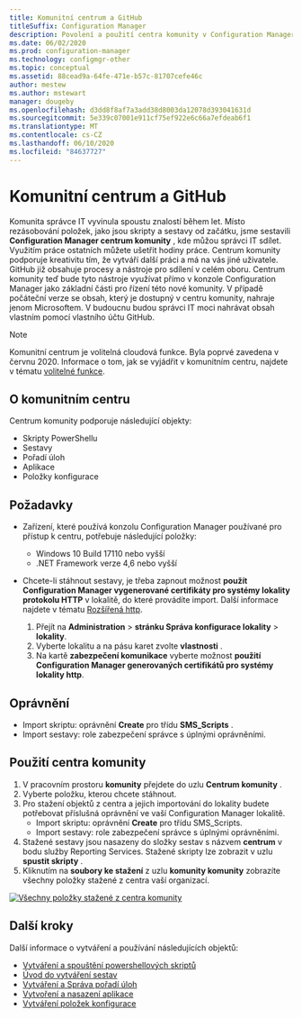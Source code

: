 ```yaml
---
title: Komunitní centrum a GitHub
titleSuffix: Configuration Manager
description: Povolení a použití centra komunity v Configuration Manager
ms.date: 06/02/2020
ms.prod: configuration-manager
ms.technology: configmgr-other
ms.topic: conceptual
ms.assetid: 88cead9a-64fe-471e-b57c-81707cefe46c
author: mestew
ms.author: mstewart
manager: dougeby
ms.openlocfilehash: d3dd8f8af7a3add38d8003da12078d393041631d
ms.sourcegitcommit: 5e339c07001e911cf75ef922e6c66a7efdeab6f1
ms.translationtype: MT
ms.contentlocale: cs-CZ
ms.lasthandoff: 06/10/2020
ms.locfileid: "84637727"
---
```

# <a name="community-hub-and-github"></a>Komunitní centrum a GitHub
<!--3555935, 3555936-->

Komunita správce IT vyvinula spoustu znalostí během let. Místo rezásobování položek, jako jsou skripty a sestavy od začátku, jsme sestavili **Configuration Manager centrum komunity** , kde můžou správci IT sdílet. Využitím práce ostatních můžete ušetřit hodiny práce. Centrum komunity podporuje kreativitu tím, že vytváří další práci a má na vás jiné uživatele. GitHub již obsahuje procesy a nástroje pro sdílení v celém oboru. Centrum komunity teď bude tyto nástroje využívat přímo v konzole Configuration Manager jako základní části pro řízení této nové komunity. V případě počáteční verze se obsah, který je dostupný v centru komunity, nahraje jenom Microsoftem. V budoucnu budou správci IT moci nahrávat obsah vlastním pomocí vlastního účtu GitHub.

> [!Note]  
> Komunitní centrum je volitelná cloudová funkce. Byla poprvé zavedena v červnu 2020. Informace o tom, jak se vyjádřit v komunitním centru, najdete v tématu [volitelné funkce](install-in-console-updates.md#bkmk_options).

## <a name="about-community-hub"></a>O komunitním centru

Centrum komunity podporuje následující objekty:
- Skripty PowerShellu
- Sestavy
- Pořadí úloh
- Aplikace
- Položky konfigurace  

## <a name="prerequisites"></a>Požadavky

- Zařízení, které používá konzolu Configuration Manager používané pro přístup k centru, potřebuje následující položky:
   - Windows 10 Build 17110 nebo vyšší
   - .NET Framework verze 4,6 nebo vyšší


- Chcete-li stáhnout sestavy, je třeba zapnout možnost **použít Configuration Manager vygenerované certifikáty pro systémy lokality protokolu HTTP** v lokalitě, do které provádíte import. Další informace najdete v tématu [Rozšířená http](/sccm/core/plan-design/hierarchy/enhanced-http).
   1. Přejít na **Administration**  >  **stránku Správa konfigurace lokality**  >  **lokality**.
   1. Vyberte lokalitu a na pásu karet zvolte **vlastnosti** .
   1. Na kartě **zabezpečení komunikace** vyberte možnost **použití Configuration Manager generovaných certifikátů pro systémy lokality http**.

## <a name="permissions"></a>Oprávnění

- Import skriptu: oprávnění **Create** pro třídu **SMS_Scripts** .
- Import sestavy: role zabezpečení správce s úplnými oprávněními.


## <a name="use-the-community-hub"></a>Použití centra komunity

1. V pracovním prostoru **komunity** přejdete do uzlu **Centrum komunity** .
1. Vyberte položku, kterou chcete stáhnout.
1. Pro stažení objektů z centra a jejich importování do lokality budete potřebovat příslušná oprávnění ve vaší Configuration Manager lokalitě.
    - Import skriptu: oprávnění **Create** pro třídu SMS_Scripts.
    - Import sestavy: role zabezpečení správce s úplnými oprávněními.
1. Stažené sestavy jsou nasazeny do složky sestav s názvem **centrum** v bodu služby Reporting Services. Stažené skripty lze zobrazit v uzlu **spustit skripty** .
1. Kliknutím na **soubory ke stažení** z uzlu **komunity komunity** zobrazíte všechny položky stažené z centra vaší organizací.

[![Všechny položky stažené z centra komunity](./media/3555935-community-hub-downloads.png)](./media/3555935-community-hub-downloads.png#lightbox)


## <a name="next-steps"></a>Další kroky

Další informace o vytváření a používání následujících objektů:

- [Vytváření a spouštění powershellových skriptů](../../../apps/deploy-use/create-deploy-scripts.md)
- [Úvod do vytváření sestav](introduction-to-reporting.md)
- [Vytváření a Správa pořadí úloh](../../../osd/deploy-use/manage-task-sequences-to-automate-tasks.md)
- [Vytvoření a nasazení aplikace](../../../apps/get-started/create-and-deploy-an-application.md)
- [Vytváření položek konfigurace](../../../compliance/deploy-use/create-configuration-items.md)